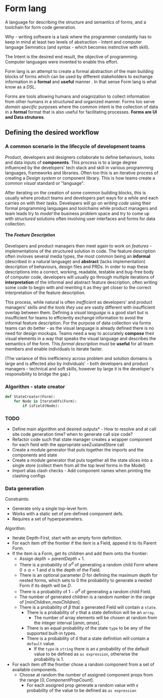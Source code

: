 # Form lang

A language for describing the structure and semantics of forms, and a toolchain for form code generation.

Why - writing software is a task where the programmer constantly has to keep in mind at least two levels of abstraction - Intent and computer language Semnatics (and syntax - which becomes instinctive with skill).

The Intent is the desired end result, the objective of programming. Computer languages were invented to enable this effort.

Form lang is an attempt to create a formal abstraction of the main building blocks of forms which can be used by different stakeholders to exchange information in a **formal** and **useful** manner . In that sense Form lang is what know as a _DSL_.

Forms are tools allowing humans and oragnization to collect information from other humans in a structured and organized manner. Forms too serve _domain specific_ purposes where the common intent is the collection of data in a **formal** format that is also useful for facilitating processes. **Forms are UI and Data strutures**.

## Defining the desired workflow

### A common scenario in the lifecycle of development teams

Product, developers and designers collaborate to define behaviours, looks and data inputs of **components**. This process is to a large degree influenced by the developers' tech stack and skill in various programming languages, frameworks and libraries. Often too this is an iterative process of creating a _Design system_ or component library. This is how teams create a common _visual_ standard or "language".

After iterating on the creation of some common building blocks, this is usually where product teams and developers part ways for a while and each carries on with their tasks. Developers will go on _writing code_ using their formal programming languages and toolchains while product managers and team leads try to _model_ the business problem space and try to come up with _structured_ solutions often involving user interfaces and forms for data collection.

#### The _Feature Description_

Developers and product managers then meet again to work on _features_ - implementations of the structured solution in code.
The feature description often invloves several media types, the most common being an **informal** (described in a natural language) and **abstract** (lacks implementation) description of behaviours, design files and PRDs. In order to map these descriptions into a correct, working, readable, testable and bug-free body of computer code, developers will usually go through multiple iterations of **interpretation** of the informal and abstract feature description, often writing some code to begin with and rewriting it as they get closer to the correct interpretation of the feature description.

This process, while natural is often _inefficient_ as developers' and product managers' skills _and the tools they use_ are vastly different with insufficient overlap between them.
Defining a _visual language_ is a good start but is insufficient for teams to efficiently exchange information to avoid the informal feature description.
For the purpose of data collection via forms teams can do better - as the visual language is already defined there is no need for design mockups. Teams need a way to accurately **compose** their visual elements in a way that speaks the visual language and describes the semantics of the form. This _formal description_ must be **useful** for all team members and enable individuals to iterate faster.

(The variance of this inefficiency across problem and solution domains is large and is affected also by individuals' - both developers and product managers - technical and soft skills, however by large it is the developer's responsibility to bridge the gap.)

### Algorithm - state creator

```python
def StateCreator(Form):
    for Node in IterateDfs(Form):
        if isField(Node):

```
### TODO
* Define main algorithm and desired outputs* - How to resolve <useStateHook> and <sliceId> at call site code generation time? when to generate call size code?
* Refactor code such that state manager creates a wrapper component for each field with the appropriate useZustandStore call
* Create a module generator that puts together the imports and the components and state
* Create a module generator that puts together all the state slices into a single store (collect them from all the top level forms in the Model)
* Import alias clash checks - Add component names when printing the clashing configs


### Data generation
Constraints:

* Generate only a single top-level form.
* Works with a static set of pre-defined component defs.
* Requires a set of hyperparameters.

Algorithm:

* Iterate Depth-First, start with an empty form definition.
* For each item off the frontier if the item is a Field, append it to its Parent Form.
* If the item is a Form, get its children and add them onto the frontier:
    * Assign $depth = parentDepth + 1$.
    * There is a probability of $\alpha^{d}$ of generating a random child Form where $0 \leq \alpha < 1$ and $d$ is the depth of the Field.
    * There is an optional parameter $D$ for defining the maximum depth for nested forms, which sets to $0$ the probability to generate a nested Form if its depth will be $D$. 
    * There is a probability of $1 - \alpha^{d}$ of generating a random child Field.
    * The number of generated children is a random number in the range of $[minChildren, maxChildren]$.
    * There is a probability of $\beta$ that a generated Field will contain a `state`.
      * There is a probability of $\gamma$ that a state definition will be an `array`.
        * The number of array elements will be chosen at random from the integer interval $[amin, amax]$. 
      * There is an equal probability of the state `type` to be any of the supported built-in types.
      * There is a probability of $\delta$ that a state definition will contain a `default` value.
        * If the `type` is `string` there is an $\epsilon$ probability of the default value to be defined as `as expression`, otherwise the probability is $1$.
* For each item off the frontier chose a random component from a set of available components.
  * Choose at random the number of assigned component props from the range $[0, ComponentPropCount]$.
    * For each assigned prop generate a random value with $\epsilon$ probability of the value to be defined as `as expression`
